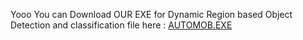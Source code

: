 Yooo
You can Download OUR EXE for Dynamic Region based Object Detection and classification file here : [AUTOMOB.EXE](https://drive.google.com/file/d/1EilceqyhxE4MTsZdxf7ruGWF101AbBOg/view?usp=sharing)
